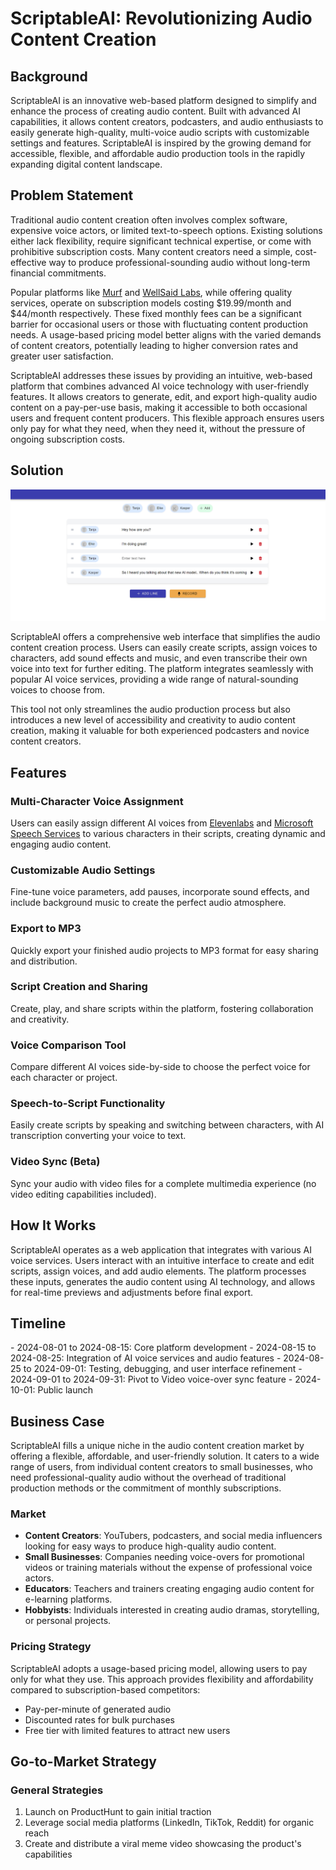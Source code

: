 # ScriptableAI: Revolutionizing Audio Content Creation

## Background

ScriptableAI is an innovative web-based platform designed to simplify and enhance the process of creating audio content. Built with advanced AI capabilities, it allows content creators, podcasters, and audio enthusiasts to easily generate high-quality, multi-voice audio scripts with customizable settings and features. ScriptableAI is inspired by the growing demand for accessible, flexible, and affordable audio production tools in the rapidly expanding digital content landscape.

## Problem Statement

Traditional audio content creation often involves complex software, expensive voice actors, or limited text-to-speech options. Existing solutions either lack flexibility, require significant technical expertise, or come with prohibitive subscription costs. Many content creators need a simple, cost-effective way to produce professional-sounding audio without long-term financial commitments.

Popular platforms like [Murf](https://murf.ai/) and [WellSaid Labs](https://wellsaidlabs.com/), while offering quality services, operate on subscription models costing $19.99/month and $44/month respectively. These fixed monthly fees can be a significant barrier for occasional users or those with fluctuating content production needs. A usage-based pricing model better aligns with the varied demands of content creators, potentially leading to higher conversion rates and greater user satisfaction.

ScriptableAI addresses these issues by providing an intuitive, web-based platform that combines advanced AI voice technology with user-friendly features. It allows creators to generate, edit, and export high-quality audio content on a pay-per-use basis, making it accessible to both occasional users and frequent content producers. This flexible approach ensures users only pay for what they need, when they need it, without the pressure of ongoing subscription costs.

## Solution

<Audio>scriptable-ai/intro.mp3</Audio>

![UI](cover.png)

ScriptableAI offers a comprehensive web interface that simplifies the audio content creation process. Users can easily create scripts, assign voices to characters, add sound effects and music, and even transcribe their own voice into text for further editing. The platform integrates seamlessly with popular AI voice services, providing a wide range of natural-sounding voices to choose from.

This tool not only streamlines the audio production process but also introduces a new level of accessibility and creativity to audio content creation, making it valuable for both experienced podcasters and novice content creators.



## Features

### Multi-Character Voice Assignment
Users can easily assign different AI voices from [Elevenlabs](https://elevenlabs.io/) and [Microsoft Speech Services](https://azure.microsoft.com/en-gb/products/ai-services/ai-speech/) to various characters in their scripts, creating dynamic and engaging audio content.

### Customizable Audio Settings
Fine-tune voice parameters, add pauses, incorporate sound effects, and include background music to create the perfect audio atmosphere.

### Export to MP3
Quickly export your finished audio projects to MP3 format for easy sharing and distribution.

### Script Creation and Sharing
Create, play, and share scripts within the platform, fostering collaboration and creativity.

### Voice Comparison Tool
Compare different AI voices side-by-side to choose the perfect voice for each character or project.

### Speech-to-Script Functionality
Easily create scripts by speaking and switching between characters, with AI transcription converting your voice to text.

### Video Sync (Beta)
Sync your audio with video files for a complete multimedia experience (no video editing capabilities included).

## How It Works

ScriptableAI operates as a web application that integrates with various AI voice services. Users interact with an intuitive interface to create and edit scripts, assign voices, and add audio elements. The platform processes these inputs, generates the audio content using AI technology, and allows for real-time previews and adjustments before final export.

## Timeline
<Timeline>
- 2024-08-01 to 2024-08-15: Core platform development
- 2024-08-15 to 2024-08-25: Integration of AI voice services and audio features
- 2024-08-25 to 2024-09-01: Testing, debugging, and user interface refinement
- 2024-09-01 to 2024-09-31: Pivot to Video voice-over sync feature
- 2024-10-01: Public launch
</Timeline>

## Business Case

ScriptableAI fills a unique niche in the audio content creation market by offering a flexible, affordable, and user-friendly solution. It caters to a wide range of users, from individual content creators to small businesses, who need professional-quality audio without the overhead of traditional production methods or the commitment of monthly subscriptions.

### Market

- **Content Creators**: YouTubers, podcasters, and social media influencers looking for easy ways to produce high-quality audio content.
- **Small Businesses**: Companies needing voice-overs for promotional videos or training materials without the expense of professional voice actors.
- **Educators**: Teachers and trainers creating engaging audio content for e-learning platforms.
- **Hobbyists**: Individuals interested in creating audio dramas, storytelling, or personal projects.

### Pricing Strategy

ScriptableAI adopts a usage-based pricing model, allowing users to pay only for what they use. This approach provides flexibility and affordability compared to subscription-based competitors:

- Pay-per-minute of generated audio
- Discounted rates for bulk purchases
- Free tier with limited features to attract new users

## Go-to-Market Strategy

### General Strategies
1. Launch on ProductHunt to gain initial traction
2. Leverage social media platforms (LinkedIn, TikTok, Reddit) for organic reach
3. Create and distribute a viral meme video showcasing the product's capabilities